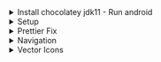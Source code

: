 <details>
<summary>Install chocolatey jdk11 - Run android</summary>

```js
// -https://chocolatey.org/install

// In powershell:
// Set-ExecutionPolicy Bypass -Scope Process -Force; [System.Net.ServicePointManager]::SecurityProtocol = [System.Net.ServicePointManager]::SecurityProtocol -bor 3072; iex ((New-Object System.Net.WebClient).DownloadString('https://community.chocolatey.org/install.ps1'))

// choco install -y nodejs-lts openjdk11

// -Configure the ANDROID_HOME environment variable
// -Test in powershell:
// Get-ChildItem -Path Env:\

// -Connect usb
// adb devices

// npx react-native init budgetApp --template react-native-template-typescript
// npx react-native run-android
```

</details>

<details>
<summary>Setup</summary>

```js
// npm i @hookform/resolvers
```

</details>

<details>
<summary>Prettier Fix</summary>

```js
//   endOfLine: 'auto',
```

</details>

<details>
<summary>Navigation</summary>

```js

```

</details>

<details>
<summary>Vector Icons</summary>

android/app/build.gradle

```js
// project.ext.vectoricons = [
//     iconFontNames: [ 'Ionicons.ttf', 'AntDesign.ttf' ] // Name of the font files you want to copy
// ]

// apply from: "../../node_modules/react-native-vector-icons/fonts.gradle"
```

</details>
